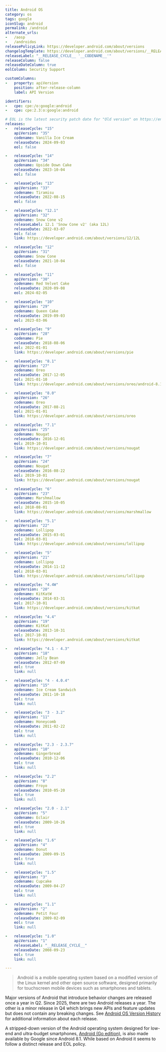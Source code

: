 ```yaml
---
title: Android OS
category: os
tags: google
iconSlug: android
permalink: /android
alternate_urls:
-   /aosp
-   /androidos
releasePolicyLink: https://developer.android.com/about/versions
changelogTemplate: https://developer.android.com/about/versions/__RELEASE_CYCLE__
releaseLabel: "__RELEASE_CYCLE__ '__CODENAME__'"
releaseColumn: false
releaseDateColumn: true
eolColumn: Security Support

customColumns:
-   property: apiVersion
    position: after-release-column
    label: API Version

identifiers:
-   cpe: cpe:/o:google:android
-   cpe: cpe:2.3:o:google:android

# EOL is the latest security patch date for "Old version" on https://en.wikipedia.org/wiki/Android_version_history.
releases:
-   releaseCycle: "15"
    apiVersion: "35"
    codename: Vanilla Ice Cream
    releaseDate: 2024-09-03
    eol: false

-   releaseCycle: "14"
    apiVersion: "34"
    codename: Upside Down Cake
    releaseDate: 2023-10-04
    eol: false

-   releaseCycle: "13"
    apiVersion: "33"
    codename: Tiramisu
    releaseDate: 2022-08-15
    eol: false

-   releaseCycle: "12.1"
    apiVersion: "32"
    codename: Snow Cone v2
    releaseLabel: 12.1 'Snow Cone v2' (aka 12L)
    releaseDate: 2022-03-07
    eol: false
    link: https://developer.android.com/about/versions/12/12L

-   releaseCycle: "12"
    apiVersion: "31"
    codename: Snow Cone
    releaseDate: 2021-10-04
    eol: false

-   releaseCycle: "11"
    apiVersion: "30"
    codename: Red Velvet Cake
    releaseDate: 2020-09-08
    eol: 2024-02-05

-   releaseCycle: "10"
    apiVersion: "29"
    codename: Queen Cake
    releaseDate: 2019-09-03
    eol: 2023-03-06

-   releaseCycle: "9"
    apiVersion: "28"
    codename: Pie
    releaseDate: 2018-08-06
    eol: 2022-01-01
    link: https://developer.android.com/about/versions/pie

-   releaseCycle: "8.1"
    apiVersion: "27"
    codename: Oreo
    releaseDate: 2017-12-05
    eol: 2021-01-10
    link: https://developer.android.com/about/versions/oreo/android-8.1

-   releaseCycle: "8.0"
    apiVersion: "26"
    codename: Oreo
    releaseDate: 2017-08-21
    eol: 2021-01-01
    link: https://developer.android.com/about/versions/oreo

-   releaseCycle: "7.1"
    apiVersion: "25"
    codename: Nougat
    releaseDate: 2016-12-01
    eol: 2019-10-01
    link: https://developer.android.com/about/versions/nougat

-   releaseCycle: "7"
    apiVersion: "24"
    codename: Nougat
    releaseDate: 2016-08-22
    eol: 2019-10-01
    link: https://developer.android.com/about/versions/nougat

-   releaseCycle: "6"
    apiVersion: "23"
    codename: Marshmallow
    releaseDate: 2015-10-05
    eol: 2018-08-01
    link: https://developer.android.com/about/versions/marshmallow

-   releaseCycle: "5.1"
    apiVersion: "22"
    codename: Lollipop
    releaseDate: 2015-03-01
    eol: 2018-03-01
    link: https://developer.android.com/about/versions/lollipop

-   releaseCycle: "5"
    apiVersion: "21"
    codename: Lollipop
    releaseDate: 2014-11-12
    eol: 2018-03-01
    link: https://developer.android.com/about/versions/lollipop

-   releaseCycle: "4.4W"
    apiVersion: "20"
    codename: KitKatW
    releaseDate: 2014-03-31
    eol: 2017-10-01
    link: https://developer.android.com/about/versions/kitkat

-   releaseCycle: "4.4"
    apiVersion: "19"
    codename: KitKat
    releaseDate: 2013-10-31
    eol: 2017-10-01
    link: https://developer.android.com/about/versions/kitkat

-   releaseCycle: "4.1 - 4.3"
    apiVersion: "18"
    codename: Jelly Bean
    releaseDate: 2012-07-09
    eol: true
    link: null

-   releaseCycle: "4 - 4.0.4"
    apiVersion: "15"
    codename: Ice Cream Sandwich
    releaseDate: 2011-10-18
    eol: true
    link: null

-   releaseCycle: "3 - 3.2"
    apiVersion: "11"
    codename: Honeycomb
    releaseDate: 2011-02-22
    eol: true
    link: null

-   releaseCycle: "2.3 - 2.3.7"
    apiVersion: "10"
    codename: Gingerbread
    releaseDate: 2010-12-06
    eol: true
    link: null

-   releaseCycle: "2.2"
    apiVersion: "8"
    codename: Froyo
    releaseDate: 2010-05-20
    eol: true
    link: null

-   releaseCycle: "2.0 - 2.1"
    apiVersion: "5"
    codename: Eclair
    releaseDate: 2009-10-26
    eol: true
    link: null

-   releaseCycle: "1.6"
    apiVersion: "4"
    codename: Donut
    releaseDate: 2009-09-15
    eol: true
    link: null

-   releaseCycle: "1.5"
    apiVersion: "3"
    codename: Cupcake
    releaseDate: 2009-04-27
    eol: true
    link: null

-   releaseCycle: "1.1"
    apiVersion: "2"
    codename: Petit Four
    releaseDate: 2009-02-09
    eol: true
    link: null

-   releaseCycle: "1.0"
    apiVersion: "1"
    releaseLabel: "__RELEASE_CYCLE__"
    releaseDate: 2008-09-23
    eol: true
    link: null

---
```


> Android is a mobile operating system based on a modified version of the Linux kernel and other
> open source software, designed primarily for touchscreen mobile devices such as smartphones and
> tablets.

Major versions of Android that introduce behavior changes are released once a year in Q2.
Since 2025, there are two Android releases a year.
The other is a minor release in Q4 which brings new APIs and feature updates but does not contain any breaking changes.
See [Android OS Version History](https://en.wikipedia.org/wiki/Android_version_history) for additional information about each release.

A stripped-down version of the Android operating system designed for low-end and ultra-budget
smartphones, [Android (Go edition)](https://www.android.com/versions/go-edition/), is also
made available by Google since Android 8.1. While based on Android it seems to follow a distinct
release and EOL policy.

